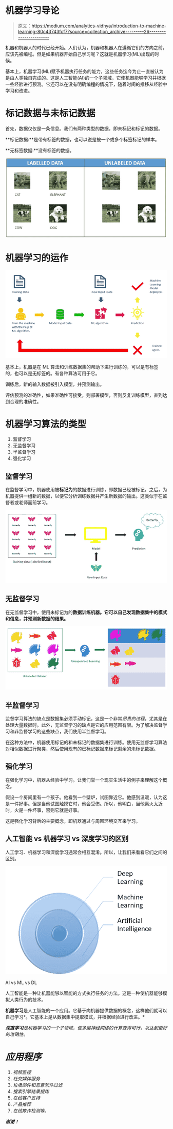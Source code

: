 # 机器学习导论

> 原文：<https://medium.com/analytics-vidhya/introduction-to-machine-learning-80c43743fcf7?source=collection_archive---------26----------------------->

机器和机器人的时代已经开始。人们认为，机器和机器人在遵循它们的方向之前，应该先被编程。但是如果机器开始自己学习呢？这就是机器学习(ML)出现的时候。

基本上，机器学习(ML)赋予机器执行任务的能力，这些任务迄今为止一直被认为是由人类独自完成的。这是人工智能(AI)的一个子领域，它使机器能够学习并根据一些经验进行预测。它还可以在没有明确编程的情况下，随着时间的推移从经验中学习和改进。

# 标记数据与未标记数据

首先，数据仅仅是一条信息。我们有两种类型的数据，即未标记和标记的数据。

**标记数据:**是带有标签的数据，也可以说是被一个或多个标签标记的样本。

**无标签数据:**没有标签的数据。

![](img/e007fdb992221f516d2e467d2fc9e20c.png)

# 机器学习的运作

![](img/b5cca3e59c619b4cfa6093220bf3245a.png)

基本上，机器是在 ML 算法和训练数据集的帮助下进行训练的，可以是有标签的，也可以是无标签的。有各种算法可用于它。

训练后，新的输入数据被引入模型，并预测输出。

评估预测的准确性，如果准确性可接受，则部署模型，否则反复训练模型，直到达到合理的准确性。

# 机器学习算法的类型

1.  监督学习
2.  无监督学习
3.  半监督学习
4.  强化学习

## 监督学习

在监督学习中，机器使用被**标记为**的数据进行训练，即数据已经被标记。之后，为机器提供一组新的数据，以便它分析训练数据并产生新数据的输出。这类似于在监督者或老师面前学习。

![](img/e8f3d36e1fd2dc494445eca1885200d5.png)

## 无监督学习

在无监督学习中，使用未标记为的**数据训练机器。它可以自己发现数据集中的模式和信息，并预测新数据的结果。**

![](img/575b57f149118b2ac338c6ca5ccf2976.png)

## 半监督学习

监督学习算法的缺点是数据集必须手动标记，这是一个非常*昂贵的过程*，尤其是在处理大量数据时。此外，无监督学习的缺点是它的应用范围有限。为了解决监督学习和非监督学习的这些缺点，我们使用半监督学习。

在这种方法中，机器使用标记的和未标记的数据集进行训练。使用无监督学习算法对相似数据进行聚类，然后使用现有的已标记数据来标记剩余的未标记数据。

## 强化学习

在强化学习中，机器从经验中学习。让我们举一个现实生活中的例子来理解这个概念。

假设一个房间里有一个孩子。他看到一个壁炉，试图靠近它。他感到温暖，认为这是一件好事。但是当他试图触摸它时，他会受伤。所以，他明白，当他离火太近时，火是一件坏事，否则它就是好事。

这是强化学习背后的主要概念，即机器通过与周围环境交互来学习。

## 人工智能 vs 机器学习 vs 深度学习的区别

人工学习、机器学习和深度学习通常会相互混淆。所以，让我们来看看它们之间的区别。

![](img/b3210e403038104f660aef005e7ee89b.png)

AI vs ML vs DL

人工智能是一种让机器能够以智能的方式执行任务的方法。这是一种使机器能够模拟人类行为的技术。

**机器学习**是人工智能的一个应用。它基于向机器提供数据的概念，这样他们就可以自己学习*。它基本上是从数据集中提取模式，并根据经验进行改进。*

***深度学习**是机器学习的一个子领域，使多层神经网络的计算变得可行，以达到更好的准确性。*

# *应用程序*

1.  *视频监控*
2.  *社交媒体服务*
3.  *垃圾邮件和恶意软件过滤*
4.  *搜索引擎结果提炼*
5.  *在线客户支持*
6.  *产品推荐*
7.  *在线欺诈检测等。*

***谢谢！***